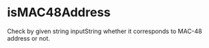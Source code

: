 # isMAC48Address
Check by given string inputString whether it corresponds to MAC-48 address or not.
